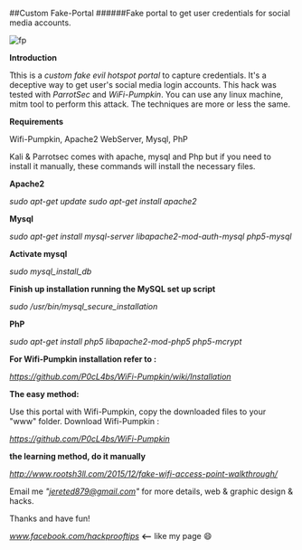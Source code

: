 ##Custom Fake-Portal 
######Fake portal to get user credentials for social media accounts.

![fp](https://cloud.githubusercontent.com/assets/20941239/21386393/926e9282-c7ad-11e6-8b3f-1ccc6ba1627f.png)



**Introduction**

Tthis is a *custom fake evil hotspot portal* to capture credentials. It's a deceptive way to get user's social media login accounts. This hack was tested with *ParrotSec* and *WiFi-Pumpkin*. You can use any linux machine, mitm tool to perform this attack. The techniques are more or less the same.



**Requirements**

Wifi-Pumpkin, Apache2 WebServer, Mysql, PhP


Kali & Parrotsec comes with apache, mysql and Php but if you need to install it manually, these commands will install the necessary files.

**Apache2**

*sudo apt-get update*
*sudo apt-get install apache2*

**Mysql**

*sudo apt-get install mysql-server libapache2-mod-auth-mysql php5-mysql*

**Activate mysql**

*sudo mysql_install_db*
 
**Finish up installation running the MySQL set up script**

*sudo /usr/bin/mysql_secure_installation*
 
**PhP**

*sudo apt-get install php5 libapache2-mod-php5 php5-mcrypt*



**For Wifi-Pumpkin installation refer to :**

*https://github.com/P0cL4bs/WiFi-Pumpkin/wiki/Installation*


**The easy method:** 

Use this portal with Wifi-Pumpkin, copy the downloaded files to your "www" folder. Download Wifi-Pumpkin :

*https://github.com/P0cL4bs/WiFi-Pumpkin*



**the learning method, do it manually**

*http://www.rootsh3ll.com/2015/12/fake-wifi-access-point-walkthrough/*





Email me *"jereted879@gmail.com"* for more details, web & graphic design & hacks. 
 


Thanks and have fun!

*www.facebook.com/hackprooftips* **<--** like my page :smile:



